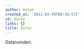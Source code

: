 ```yaml
---
author: Anton
created_at: '2011-03-30T08:38:57Z'
id: Euros
links: {}
title: Euros
---
```


Ostanvinden.

